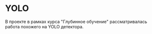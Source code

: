 # YOLO
В проекте в рамках курса "Глубинное обучение" рассматривалась работа похожего на YOLO детектора. 
